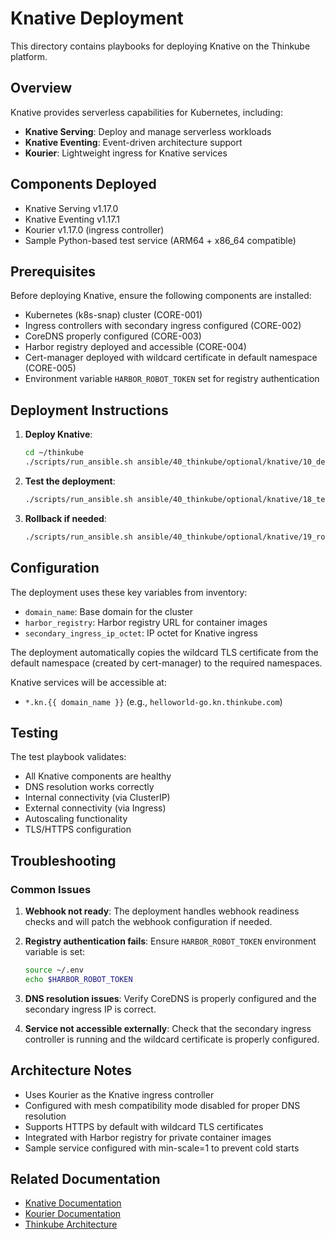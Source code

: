 # Knative Deployment

This directory contains playbooks for deploying Knative on the Thinkube platform.

## Overview

Knative provides serverless capabilities for Kubernetes, including:
- **Knative Serving**: Deploy and manage serverless workloads
- **Knative Eventing**: Event-driven architecture support
- **Kourier**: Lightweight ingress for Knative services

## Components Deployed

- Knative Serving v1.17.0
- Knative Eventing v1.17.1
- Kourier v1.17.0 (ingress controller)
- Sample Python-based test service (ARM64 + x86_64 compatible)

## Prerequisites

Before deploying Knative, ensure the following components are installed:
- Kubernetes (k8s-snap) cluster (CORE-001)
- Ingress controllers with secondary ingress configured (CORE-002)
- CoreDNS properly configured (CORE-003)
- Harbor registry deployed and accessible (CORE-004)
- Cert-manager deployed with wildcard certificate in default namespace (CORE-005)
- Environment variable `HARBOR_ROBOT_TOKEN` set for registry authentication

## Deployment Instructions

1. **Deploy Knative**:
   ```bash
   cd ~/thinkube
   ./scripts/run_ansible.sh ansible/40_thinkube/optional/knative/10_deploy.yaml
   ```

2. **Test the deployment**:
   ```bash
   ./scripts/run_ansible.sh ansible/40_thinkube/optional/knative/18_test.yaml
   ```

3. **Rollback if needed**:
   ```bash
   ./scripts/run_ansible.sh ansible/40_thinkube/optional/knative/19_rollback.yaml
   ```

## Configuration

The deployment uses these key variables from inventory:
- `domain_name`: Base domain for the cluster
- `harbor_registry`: Harbor registry URL for container images
- `secondary_ingress_ip_octet`: IP octet for Knative ingress

The deployment automatically copies the wildcard TLS certificate from the default namespace (created by cert-manager) to the required namespaces.

Knative services will be accessible at:
- `*.kn.{{ domain_name }}` (e.g., `helloworld-go.kn.thinkube.com`)

## Testing

The test playbook validates:
- All Knative components are healthy
- DNS resolution works correctly
- Internal connectivity (via ClusterIP)
- External connectivity (via Ingress)
- Autoscaling functionality
- TLS/HTTPS configuration

## Troubleshooting

### Common Issues

1. **Webhook not ready**: The deployment handles webhook readiness checks and will patch the webhook configuration if needed.

2. **Registry authentication fails**: Ensure `HARBOR_ROBOT_TOKEN` environment variable is set:
   ```bash
   source ~/.env
   echo $HARBOR_ROBOT_TOKEN
   ```

3. **DNS resolution issues**: Verify CoreDNS is properly configured and the secondary ingress IP is correct.

4. **Service not accessible externally**: Check that the secondary ingress controller is running and the wildcard certificate is properly configured.

## Architecture Notes

- Uses Kourier as the Knative ingress controller
- Configured with mesh compatibility mode disabled for proper DNS resolution
- Supports HTTPS by default with wildcard TLS certificates
- Integrated with Harbor registry for private container images
- Sample service configured with min-scale=1 to prevent cold starts

## Related Documentation

- [Knative Documentation](https://knative.dev/docs/)
- [Kourier Documentation](https://github.com/knative/net-kourier)
- [Thinkube Architecture](../../README.md)